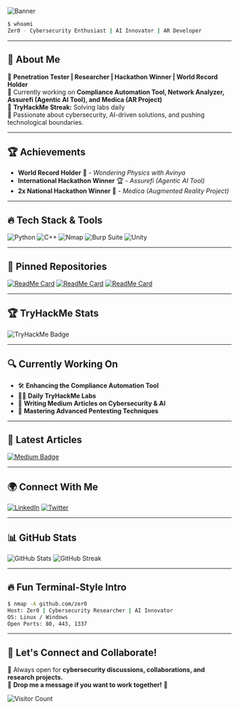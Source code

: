 ![Banner](path/to/your/banner.png)

```bash
$ whoami
Zer0 - Cybersecurity Enthusiast | AI Innovator | AR Developer
```

---

## 🚀 About Me
🔹 **Penetration Tester | Researcher | Hackathon Winner | World Record Holder**  
🔹 Currently working on **Compliance Automation Tool, Network Analyzer, Assurefi (Agentic AI Tool), and Medica (AR Project)**  
🔹 **TryHackMe Streak:** Solving labs daily  
🔹 Passionate about cybersecurity, AI-driven solutions, and pushing technological boundaries.

---

## 🏆 Achievements
- **World Record Holder** 🏅 - *Wondering Physics with Avinya*
- **International Hackathon Winner** 🏆 - *Assurefi (Agentic AI Tool)*
- **2x National Hackathon Winner** 🏅 - *Medica (Augmented Reality Project)*

---

## 🔥 Tech Stack & Tools
![Python](https://img.shields.io/badge/Python-3776AB?style=for-the-badge&logo=python&logoColor=white)
![C++](https://img.shields.io/badge/C++-00599C?style=for-the-badge&logo=cplusplus&logoColor=white)
![Nmap](https://img.shields.io/badge/Nmap-004d99?style=for-the-badge&logo=nmap&logoColor=white)
![Burp Suite](https://img.shields.io/badge/Burp_Suite-ff6600?style=for-the-badge&logo=burp-suite&logoColor=white)
![Unity](https://img.shields.io/badge/Unity-100000?style=for-the-badge&logo=unity&logoColor=white)

---

## 📌 Pinned Repositories
[![ReadMe Card](https://github-readme-stats.vercel.app/api/pin/?username=zer0&repo=Compliance-Automation-Tool&theme=dark)]([https://github.com/zer0/Compliance-Automation-Tool](https://github.com/StoicGang/Compliance-Automation-Tool))
[![ReadMe Card](https://github-readme-stats.vercel.app/api/pin/?username=zer0&repo=Network-Analyzer&theme=dark)]([https://github.com/zer0/Network-Analyzer](https://github.com/StoicGang/Project-AR))
[![ReadMe Card](https://github-readme-stats.vercel.app/api/pin/?username=zer0&repo=Assurefi-Agentic-AI&theme=dark)]([https://github.com/zer0/Assurefi-Agentic-AI](https://github.com/StoicGang/Web_Security_Academy_Labs))

---

## 🏆 TryHackMe Stats
![TryHackMe Badge](https://tryhackme-badges.s3.amazonaws.com/zer0.png)

---

## 🔍 Currently Working On
- 🛠 **Enhancing the Compliance Automation Tool**
- 🏴‍☠️ **Daily TryHackMe Labs**
- 📖 **Writing Medium Articles on Cybersecurity & AI**
- 🎯 **Mastering Advanced Pentesting Techniques**

---

## 📝 Latest Articles
[![Medium Badge](https://img.shields.io/badge/Medium-000000?style=for-the-badge&logo=medium&logoColor=white)](https://medium.com/@zer0)

---

## 🌍 Connect With Me
[![LinkedIn](https://img.shields.io/badge/LinkedIn-0A66C2?style=for-the-badge&logo=linkedin&logoColor=white)](https://www.linkedin.com/in/your-profile)
[![Twitter](https://img.shields.io/badge/Twitter-1DA1F2?style=for-the-badge&logo=twitter&logoColor=white)](https://twitter.com/your-profile)

---

## 📊 GitHub Stats
![GitHub Stats](https://github-readme-stats.vercel.app/api?username=zer0&show_icons=true&theme=dark)
![GitHub Streak](https://github-readme-streak-stats.herokuapp.com/?user=zer0&theme=dark)

---

## 🔥 Fun Terminal-Style Intro
```bash
$ nmap -A github.com/zer0
Host: Zer0 | Cybersecurity Researcher | AI Innovator
OS: Linux / Windows
Open Ports: 80, 443, 1337
```

---

## 🎯 Let's Connect and Collaborate!
🔹 Always open for **cybersecurity discussions, collaborations, and research projects.**  
🔹 **Drop me a message if you want to work together!** 🚀

![Visitor Count](https://visitor-badge.laobi.icu/badge?page_id=zer0.zer0)
